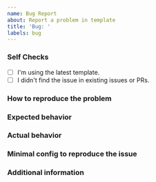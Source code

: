 ```yaml
---
name: Bug Report
about: Report a problem in template
title: 'Bug: '
labels: bug
---
```


<!--
  Before reporting: search existing issues and
  ensure you are running neovim >= 0.5 and the
  latest version of template.
-->

### Self Checks

<!-- Check these boxes by placing an X in the middle -->
- [ ] I'm using the latest template.
- [ ] I didn't find the issue in existing issues or PRs.

### How to reproduce the problem
<!-- Add steps to reproduce with minimal config from below -->

### Expected behavior


### Actual behavior


### Minimal config to reproduce the issue

<!--
  =================
  ### IMPORTANT ###
  =================

  You need to provide a way to reproduce the issue without influence
  of other plugins.

  Issues without proper format and a proper way to
  reproduce might be ignored and closed without any reply.

  This script can help you with that.
  https://github.com/nvim-template/template.nvim/blob/master/scripts/nvim_isolated_conf.sh

  Create an isolated config directory with:

    `nvim_isolated_conf.sh -c DirectoryName`

  Then modify the DirectoryName/.config/nvim/init.vim
  so you can reproduce the issue .

    `nvim_isolated_conf.sh -e DirectoryName`

  will open DirectoryName/.config/nvim/init.vim in neovim.
  the init.vim will have instructions on how and where to place
  your config don't worry if you don't know viml you can get away
  with lua even in a vim file.

  Then you can load the config in an isolated environment to see
  if the issue is occuring with

    `nvim_isolated_conf.sh -l DirectoryName`

  Paste the DirectoryName/.config/init.vim below
-->


### Additional information 
